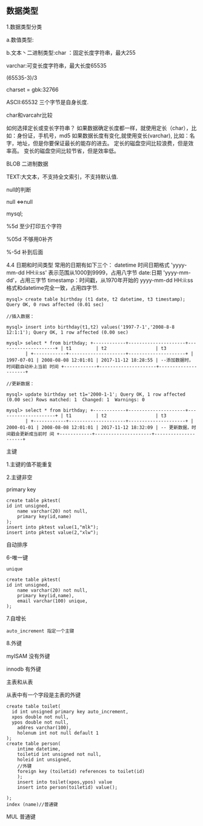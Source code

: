 ## 数据类型

1.数据类型分类

a.数值类型:

b.文本丶二进制类型:char ：固定长度字符串，最大255

varchar:可变长度字符串，最大长度65535

(65535-3)/3 

charset = gbk:32766

ASCII:65532  三个字节是自身长度.

char和varcahr比较 

如何选择定长或变长字符串？
如果数据确定长度都一样，就使用定长（char），比如：身份证，手机号，md5 如果数据长度有变化,就使用变长(varchar), 比如：名字，地址，但是你要保证最长的能存的进去。 定长的磁盘空间比较浪费，但是效率高。 变长的磁盘空间比较节省，但是效率低。 

BLOB 二进制数据

TEXT:大文本，不支持全文索引，不支持默认值.

null的判断

null <=>null

mysql;

%5d 至少打印五个字符

%05d 不够用0补齐

%-5d 补到后面

4.4 日期和时间类型 
常用的日期有如下三个：
datetime 时间日期格式 'yyyy-mm-dd HH:ii:ss' 表示范围从1000到9999，占用八字节 date:日期 'yyyy-mm-dd'，占用三字节 timestamp：时间戳，从1970年开始的 yyyy-mm-dd HH:ii:ss格式和datetime完全一致，占用四字节.

```mysql
mysql> create table birthday (t1 date, t2 datetime, t3 timestamp); Query OK, 0 rows affected (0.01 sec)
 
//插入数据：
 
mysql> insert into birthday(t1,t2) values('1997-7-1','2008-8-8 12:1:1'); Query OK, 1 row affected (0.00 sec)
 
mysql> select * from birthday; +------------+---------------------+---------------------+ | t1         | t2                  | t3                  | +------------+---------------------+---------------------+ | 1997-07-01 | 2008-08-08 12:01:01 | 2017-11-12 18:28:55 | --添加数据时，时间戳自动补上当前 时间 +------------+---------------------+---------------------+
 
//更新数据：
 
mysql> update birthday set t1='2000-1-1'; Query OK, 1 row affected (0.00 sec) Rows matched: 1  Changed: 1  Warnings: 0
 
mysql> select * from birthday; +------------+---------------------+---------------------+ | t1         | t2                  | t3                  | +------------+---------------------+---------------------+ | 2000-01-01 | 2008-08-08 12:01:01 | 2017-11-12 18:32:09 | -- 更新数据，时间戳会更新成当前时 间 +------------+---------------------+---------------------+
```

主键

1.主键的值不能重复

2.主键非空

primary key

```mysql
create table pktest(
id int unsigned,
    name varchar(20) not null,
    primary key(id,name)
);
insert into pktest value(1,"mlk");
insert into pktest value(2,"xlw");
```

自动排序

6-唯一键

```mysql
unique 
```

```mysql
create table pktest(
id int unsigned,
    name varchar(20) not null,
    primary key(id,name),
    email varchar(100) unique,
);

```

7.自增长

```mariadb
auto_increment 指定一个主键
```

8.外键

myISAM 没有外键

innodb 有外键

主表和从表

从表中有一个字段是主表的外键

```mysql
create table toilet(
  id int unsigned primary key auto_increment,
  xpos double not null,
  ypos double not null,
    addres varchar(100),
    holenum int not null default 1
);
create table person(
    intime datetime,
    toiletid int unsigned not null,
    holeid int unsigned,
    //外键
    foreign key (toiletid) references to toilet(id)
    );
    insert into toilet(xpos,ypos) value
    insert into person(toiletid) value();
    
);
index (name)//普通键
```

MUL 普通键

